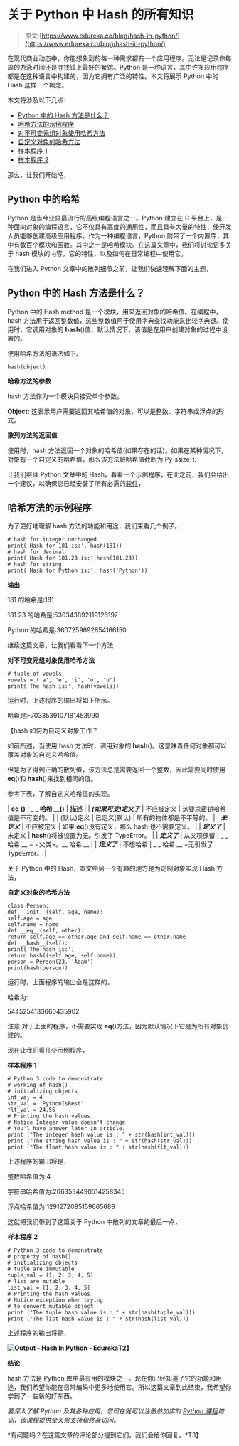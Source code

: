 # 关于 Python 中 Hash 的所有知识

> 原文:[https://www.edureka.co/blog/hash-in-python/](https://www.edureka.co/blog/hash-in-python/)

在现代商业动态中，你能想象到的每一种需求都有一个应用程序。无论是记录你每周的游泳时间还是寻找镇上最好的餐馆。Python 是一种语言，其中许多应用程序都是在这种语言中构建的，因为它拥有广泛的特性。本文将展示 Python 中的 Hash 这样一个概念。

本文将涉及以下几点:

*   [Python 中的 Hash 方法是什么？](#WhatIsHashMethodInPython?)
*   [哈希方法的示例程序](#SampleProgramForHashMethod)
*   [对不可变元组对象使用哈希方法](#UsingHashMethodForImmutableTupleObjects)
*   [自定义对象的哈希方法](#HashMethodForCustomObjects)
*   [样本程序 1](#SampleProgram1)
*   [样本程序 2](#SampleProgram2)

那么，让我们开始吧，

## **Python 中的哈希**

Python 是当今业界最流行的高级编程语言之一。Python 建立在 C 平台上，是一种面向对象的编程语言，它不仅具有高度的通用性，而且具有大量的特性，使开发人员能够创建高级应用程序。作为一种编程语言，Python 附带了一个内置库，其中有数百个模块和函数。其中之一是哈希模块。在这篇文章中，我们将讨论更多关于 hash 模块的内容，它的特性，以及如何在日常编程中使用它。

在我们进入 Python 文章中的散列细节之前，让我们快速理解下面的主题，

## **Python 中的 Hash 方法是什么？**

Python 中的 Hash method 是一个模块，用来返回对象的哈希值。在编程中，hash 方法用于返回整数值，这些整数值用于使用字典查找功能来比较字典键。使用时，它调用对象的 __hash__()值，默认情况下，该值是在用户创建对象的过程中设置的。

使用哈希方法的语法如下。

```
hash(object)
```

**哈希方法的参数**

hash 方法作为一个模块只接受单个参数。

**Object:** 这表示用户需要返回其哈希值的对象，可以是整数、字符串或浮点的形式。

**散列方法的返回值**

使用时，hash 方法返回一个对象的哈希值(如果存在的话)。如果在某种情况下，对象有一个自定义的哈希值，那么该方法将哈希值截断为 Py_ssize_t.

让我们继续 Python 文章中的 Hash，看看一个示例程序，在此之前，我们会给出一个建议，以确保您已经安装了所有必需的[软件](https://www.python.org/downloads/)，

## **哈希方法的示例程序**

为了更好地理解 hash 方法的功能和用途，我们来看几个例子。

```
# hash for integer unchanged
print('Hash for 181 is:', hash(181))
# hash for decimal
print('Hash for 181.23 is:',hash(181.23))
# hash for string
print('Hash for Python is:', hash('Python'))
```

**输出**

181 的哈希是:181

181.23 的哈希是:530343892119126197

Python 的哈希是:3607259692854166150

继续这篇文章，让我们看看下一个方法

**对不可变元组对象使用哈希方法**

```
# tuple of vowels
vowels = ('a', 'e', 'i', 'o', 'u')
print('The hash is:', hash(vowels))
```

运行时，上述程序的输出将如下所示。

哈希是:-7033539107181453990

【hash 如何为自定义对象工作？

如前所述，当使用 hash 方法时，调用对象的 __hash__()。这意味着任何对象都可以覆盖对象的自定义哈希值。

但是为了得到正确的散列值，该方法总是需要返回一个整数，因此需要同时使用 __eq__()和 __hash__()来找到相同的值。

参考下表，了解自定义哈希值的实现。

| **__eq__** **()** | **_ _ 哈希 __()** | **描述** |
| ***(如果可变)定义了*** | 不应被定义 | 这要求密钥哈希值是不可变的。 |
| (默认)定义 | 已定义(默认) | 所有的物体都是不平等的。 |
| ***未定义*** | 不应被定义 | 如果 __eq__()没有定义，那么 hash 也不需要定义。 |
| ***定义了*** | 未定义 | __hash__()将被设置为无。引发了 TypeError。 |
| ***定义了*** | 从父项保留 | _ _ 哈希 __ = <父类>。__ 哈希 __ |
| ***定义了*** | 不想哈希 | _ _ 哈希 __ =无引发了 TypeError。 |

关于 Python 中的 Hash，本文中另一个有趣的地方是为定制对象实现 Hash 方法，

**自定义对象的哈希方法**

```
class Person:
def __init__(self, age, name):
self.age = age
self.name = name
def __eq__(self, other):
return self.age == other.age and self.name == other.name
def __hash__(self):
print('The hash is:')
return hash((self.age, self.name))
person = Person(23, 'Adam')
print(hash(person))
```

运行时，上面程序的输出会是这样的，

哈希为:

5445254133660435902

注意:对于上面的程序，不需要实现 __eq__()方法，因为默认情况下它是为所有对象创建的。

现在让我们看几个示例程序，

**样本程序 1**

```
# Python 3 code to demonstrate
# working of hash()
# initializing objects
int_val = 4
str_val = 'PythonIsBest'
flt_val = 24.56
# Printing the hash values.
# Notice Integer value doesn't change
# You'l have answer later in article.
print ("The integer hash value is : " + str(hash(int_val)))
print ("The string hash value is : " + str(hash(str_val)))
print ("The float hash value is : " + str(hash(flt_val)))
```

上述程序的输出将是，

整数哈希值为:4

字符串哈希值为:2063534490514258345

浮点哈希值为:1291272085159665688

这就把我们带到了这篇关于 Python 中散列的文章的最后一点，

**样本程序 2**

```
# Python 3 code to demonstrate
# property of hash()
# initializing objects
# tuple are immutable
tuple_val = (1, 2, 3, 4, 5)
# list are mutable
list_val = [1, 2, 3, 4, 5]
# Printing the hash values.
# Notice exception when trying
# to convert mutable object
print ("The tuple hash value is : " + str(hash(tuple_val)))
print ("The list hash value is : " + str(hash(list_val))) 
```

上述程序的输出将是，

**![Output - Hash In Python - Edureka](../Images/0d08ab1173715093a704d4c7c56951ae.png)T2】**

**结论**

hash 方法是 Python 库中最有用的模块之一。现在你已经知道了它的功能和用途，我们希望你能在日常编码中更多地使用它。所以这篇文章到此结束，我希望你学到了一些新的好东西。

*要深入了解 Python 及其各种应用，您现在就可以注册参加实时 [Python 课程](https://www.edureka.co/python-programming-certification-training)培训，该课程提供全天候支持和终身访问。*

*有问题吗？在这篇文章的评论部分提到它们，我们会给你回复。*T3】
